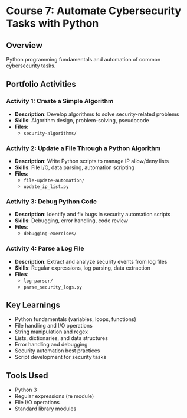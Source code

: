 # Course 7: Automate Cybersecurity Tasks with Python

## Overview
Python programming fundamentals and automation of common cybersecurity tasks.

## Portfolio Activities

### Activity 1: Create a Simple Algorithm
- **Description**: Develop algorithms to solve security-related problems
- **Skills**: Algorithm design, problem-solving, pseudocode
- **Files**:
  - `security-algorithms/`

### Activity 2: Update a File Through a Python Algorithm
- **Description**: Write Python scripts to manage IP allow/deny lists
- **Skills**: File I/O, data parsing, automation scripting
- **Files**:
  - `file-update-automation/`
  - `update_ip_list.py`

### Activity 3: Debug Python Code
- **Description**: Identify and fix bugs in security automation scripts
- **Skills**: Debugging, error handling, code review
- **Files**:
  - `debugging-exercises/`

### Activity 4: Parse a Log File
- **Description**: Extract and analyze security events from log files
- **Skills**: Regular expressions, log parsing, data extraction
- **Files**:
  - `log-parser/`
  - `parse_security_logs.py`

## Key Learnings
- Python fundamentals (variables, loops, functions)
- File handling and I/O operations
- String manipulation and regex
- Lists, dictionaries, and data structures
- Error handling and debugging
- Security automation best practices
- Script development for security tasks

## Tools Used
- Python 3
- Regular expressions (re module)
- File I/O operations
- Standard library modules

